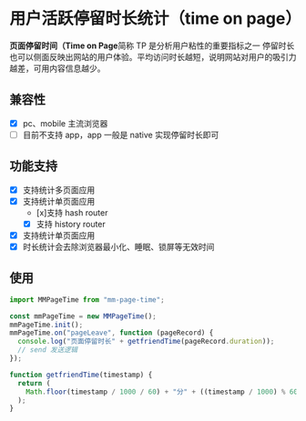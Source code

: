 # 用户活跃停留时长统计（time on page）

**页面停留时间（Time on Page**简称 TP 是分析用户粘性的重要指标之一
停留时长也可以侧面反映出网站的用户体验。平均访问时长越短，说明网站对用户的吸引力越差，可用内容信息越少。

## 兼容性

- [x] pc、mobile 主流浏览器
- [ ] 目前不支持 app，app 一般是 native 实现停留时长即可

## 功能支持

- [x] 支持统计多页面应用
- [x] 支持统计单页面应用
  - [x]支持 hash router
  - [x] 支持 history router
- [x] 支持统计单页面应用
- [x] 时长统计会去除浏览器最小化、睡眠、锁屏等无效时间

## 使用

```javascript
import MMPageTime from "mm-page-time";

const mmPageTime = new MMPageTime();
mmPageTime.init();
mmPageTime.on("pageLeave", function (pageRecord) {
  console.log("页面停留时长" + getfriendTime(pageRecord.duration));
  // send 发送逻辑
});

function getfriendTime(timestamp) {
  return (
    Math.floor(timestamp / 1000 / 60) + "分" + ((timestamp / 1000) % 60) + "秒"
  );
}
```
